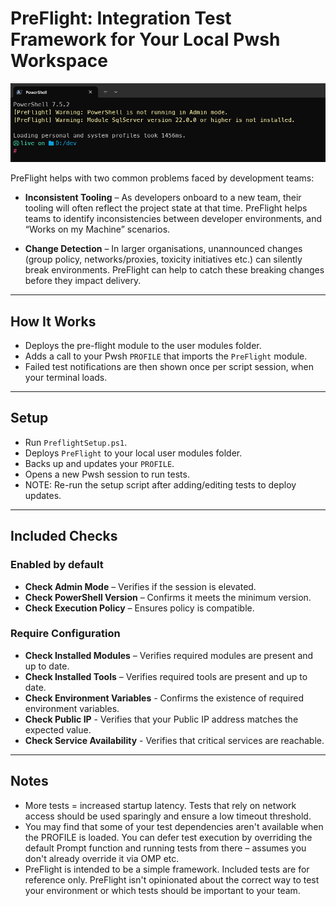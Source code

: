 # PreFlight: Integration Test Framework for Your Local Pwsh Workspace

![PreFlight Warnings](preflight-warning.png)

PreFlight helps with two common problems faced by development teams:

- **Inconsistent Tooling** – As developers onboard to a new team, their tooling will often reflect the project state at that time. PreFlight helps teams to identify inconsistencies between developer environments, and “Works on my Machine” scenarios.

- **Change Detection** – In larger organisations, unannounced changes (group policy, networks/proxies, toxicity initiatives etc.) can silently break environments. PreFlight can help to catch these breaking changes before they impact delivery.


---

## How It Works

- Deploys the pre-flight module to the user modules folder.
- Adds a call to your Pwsh `PROFILE` that imports the `PreFlight` module.
- Failed test notifications are then shown once per script session, when your terminal loads.

---

## Setup

- Run `PreflightSetup.ps1`.
- Deploys `PreFlight` to your local user modules folder.
- Backs up and updates your `PROFILE`.
- Opens a new Pwsh session to run tests.
- NOTE: Re-run the setup script after adding/editing tests to deploy updates. 

---

## Included Checks

### Enabled by default
- **Check Admin Mode** – Verifies if the session is elevated.
- **Check PowerShell Version** – Confirms it meets the minimum version.
- **Check Execution Policy** – Ensures policy is compatible.

### Require Configuration
- **Check Installed Modules** – Verifies required modules are present and up to date.
- **Check Installed Tools** – Verifies required tools are present and up to date.
- **Check Environment Variables** - Confirms the existence of required environment variables.
- **Check Public IP** - Verifies that your Public IP address matches the expected value.
- **Check Service Availability** - Verifies that critical services are reachable.

---

## Notes

- More tests = increased startup latency. Tests that rely on network access should be used sparingly and ensure a low timeout threshold.
- You may find that some of your test dependencies aren't available when the PROFILE is loaded. You can defer test execution by overriding the default Prompt function and running tests from there – assumes you don't already override it via OMP etc.
- PreFlight is intended to be a simple framework. Included tests are for reference only. PreFlight isn't opinionated about the correct way to test your environment or which tests should be important to your team.

